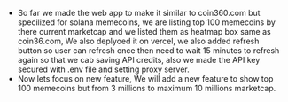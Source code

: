 - So far we made the web app to make it similar to coin360.com but specilized for solana memecoins, we are listing top 100 memecoins by there current marketcap and we listed them as heatmap box same as coin36.com, We also deplyoed it on vercel, we also added refresh button so user can refresh once then need to wait 15 minutes to refresh again so that we cab saving API credits, also we made the API key secured with .env file and setting proxy server.
- Now lets focus on new feature, We will add a new feature to show top 100 memecoins but from 3 millions to maximum 10 millions marketcap.